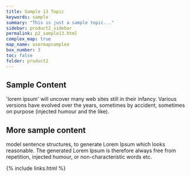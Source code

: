 ```yaml
---
title: Sample 13 Topic
keywords: sample
summary: "This is just a sample topic..."
sidebar: product2_sidebar
permalink: p2_sample13.html
complex_map: true
map_name: usermapcomplex
box_number: 3
toc: false
folder: product2
---
```



## Sample Content

'lorem ipsum' will uncover many web sites still in their infancy. Various versions have evolved over the years, sometimes by accident, sometimes on purpose (injected humour and the like).


## More sample content

model sentence structures, to generate Lorem Ipsum which looks reasonable. The generated Lorem Ipsum is therefore always free from repetition, injected humour, or non-characteristic words etc.

{% include links.html %}
